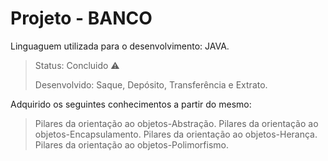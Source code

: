 <h1>Projeto - BANCO </h1>

Linguaguem utilizada para o desenvolvimento: JAVA.
> Status: Concluido ⚠️
> 
> Desenvolvido: Saque, Depósito, Transferência e Extrato.

Adquirido os seguintes conhecimentos a partir do mesmo:

>Pilares da orientação ao objetos-Abstração.
>Pilares da orientação ao objetos-Encapsulamento.
>Pilares da orientação ao objetos-Herança.
>Pilares da orientação ao objetos-Polimorfismo.

